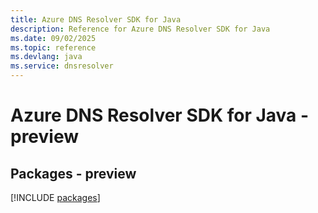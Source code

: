 ```yaml
---
title: Azure DNS Resolver SDK for Java
description: Reference for Azure DNS Resolver SDK for Java
ms.date: 09/02/2025
ms.topic: reference
ms.devlang: java
ms.service: dnsresolver
---
```

# Azure DNS Resolver SDK for Java - preview
## Packages - preview
[!INCLUDE [packages](dns-resolver-index.md)]